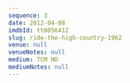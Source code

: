 ```yaml
---
sequence: 3
date: 2012-04-08
imdbId: tt0056412
slug: ride-the-high-country-1962
venue: null
venueNotes: null
medium: TCM HD
mediumNotes: null
---
```


